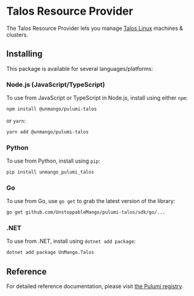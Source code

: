 # Talos Resource Provider

The Talos Resource Provider lets you manage [Talos Linux](https://talos.dev) machines & clusters.

## Installing

This package is available for several languages/platforms:

### Node.js (JavaScript/TypeScript)

To use from JavaScript or TypeScript in Node.js, install using either `npm`:

```bash
npm install @unmango/pulumi-talos
```

or `yarn`:

```bash
yarn add @unmango/pulumi-talos
```

### Python

To use from Python, install using `pip`:

```bash
pip install unmango_pulumi_talos
```

### Go

To use from Go, use `go get` to grab the latest version of the library:

```bash
go get github.com/UnstoppableMango/pulumi-talos/sdk/go/...
```

### .NET

To use from .NET, install using `dotnet add package`:

```bash
dotnet add package UnMango.Talos
```

## Reference

For detailed reference documentation, please visit [the Pulumi registry](https://www.pulumi.com/registry/packages/talos/api-docs/).
